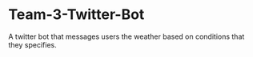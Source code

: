 # Team-3-Twitter-Bot
A twitter bot that messages users the weather based on conditions that they specifies. 
